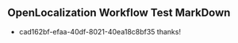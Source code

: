 ## OpenLocalization Workflow Test MarkDown
* cad162bf-efaa-40df-8021-40ea18c8bf35 
thanks!<!--HONumber=Mar16_HO1-->
